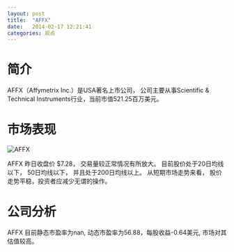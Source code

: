```yaml
---
layout: post
title:  "AFFX"
date:   2014-02-17 12:21:41
categories: 观点
---
```


# 简介
AFFX（Affymetrix Inc.）是USA著名上市公司，
公司主要从事Scientific & Technical Instruments行业，当前市值521.25百万美元。

# 市场表现

![AFFX](http://finviz.com/chart.ashx?t=AFFX&ty=c&ta=1&p=d&s=l)

AFFX 昨日收盘价 $7.28，
交易量较正常情况有所放大。
目前股价处于20日均线以下，
50日均线以下，
并且处于200日均线以上。
从短期市场走势来看，
股价走势平稳，投资者应减少无谓的操作。

# 公司分析
AFFX 目前静态市盈率为nan, 动态市盈率为56.88，每股收益-0.64美元,
市场对其估值较高。

